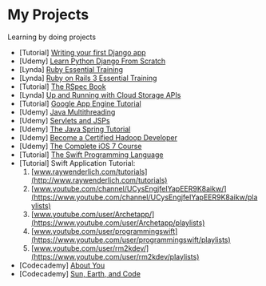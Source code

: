 My Projects
===========

Learning by doing projects

* [Tutorial] [Writing your first Django app](https://docs.djangoproject.com/en/dev/intro/tutorial01/)
* [Udemy] [Learn Python Django From Scratch](https://www.udemy.com/learn-python-django-from-scratch/)
* [Lynda] [Ruby Essential Training](http://www.lynda.com/sdk/Ruby-tutorials/essential-training/47905-2.html)
* [Lynda] [Ruby on Rails 3 Essential Training](http://www.lynda.com/sdk/Ruby-Rails-tutorials/Ruby-Rails-3-Essential-Training/55960-2.html)
* [Tutorial] [The RSpec Book](http://www.amazon.com/The-RSpec-Book-Behaviour-Development/dp/1934356379)
* [Lynda] [Up and Running with Cloud Storage APIs](http://www.lynda.com/sdk/Azure-tutorials/Up-Running-Cloud-Storage-APIs/133320-2.html)
* [Tutorial] [Google App Engine Tutorial](http://googcloudlabs.appspot.com/whatgae.html)
* [Udemy] [Java Multithreading](https://www.udemy.com/java-multithreading)
* [Udemy] [Servlets and JSPs](https://www.udemy.com/javawebtut/)
* [Udemy] [The Java Spring Tutorial](https://www.udemy.com/javaspring/)
* [Udemy] [Become a Certified Hadoop Developer](https://www.udemy.com/hadoop-tutorial/)
* [Udemy] [The Complete iOS 7 Course](https://www.udemy.com/the-complete-ios-7-course-learn-by-building-14-apps/)
* [Tutorial] [The Swift Programming Language](https://developer.apple.com/swift/)
* [Tutorial] Swift Application Tutorial:
  1. [www.raywenderlich.com/tutorials](http://www.raywenderlich.com/tutorials)
  2. [www.youtube.com/channel/UCysEngjfeIYapEER9K8aikw/](https://www.youtube.com/channel/UCysEngjfeIYapEER9K8aikw/playlists)
  3. [www.youtube.com/user/Archetapp/](https://www.youtube.com/user/Archetapp/playlists)
  4. [www.youtube.com/user/programmingswift](https://www.youtube.com/user/programmingswift/playlists)
  5. [www.youtube.com/user/rm2kdev/](https://www.youtube.com/user/rm2kdev/playlists)
* [Codecademy] [About You](http://www.codecademy.com/goals/web-beginner-en-3pc6w)
* [Codecademy] [Sun, Earth, and Code](http://www.codecademy.com/en/goals/web-beginner-en-ymqg0)
